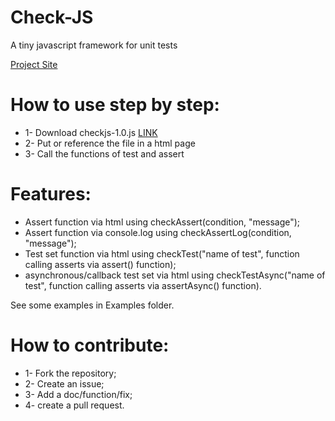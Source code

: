 # Check-JS
A tiny javascript framework for unit tests

[Project Site](http://feliperochadev.github.io/check-js/)

# How to use step by step:

- 1- Download checkjs-1.0.js [LINK](https://raw.githubusercontent.com/feliperochadev/check-js/master/checkjs-1.0.js)
- 2- Put or reference the file in a html page
- 3- Call the functions of test and assert

# Features:

- Assert function via html using checkAssert(condition, "message");
- Assert function via console.log using checkAssertLog(condition, "message");
- Test set  function via html using checkTest("name of test", function calling asserts via assert() function);
- asynchronous/callback test set via html using checkTestAsync("name of test", function calling asserts via assertAsync() function).


See some examples in Examples folder.

# How to contribute:

- 1- Fork the repository;
- 2- Create an issue;
- 3- Add a doc/function/fix;
- 4- create a pull request.
